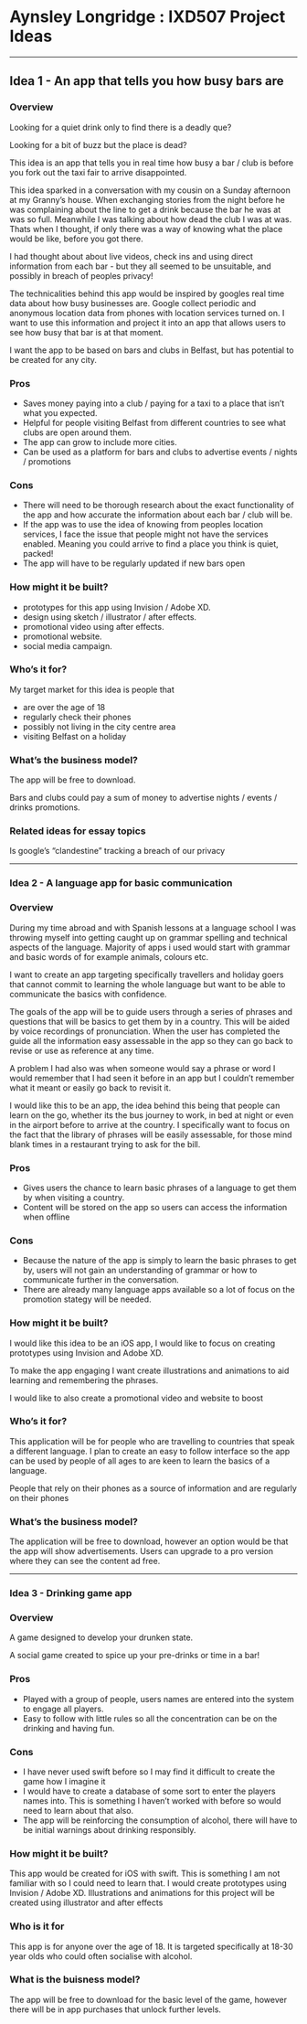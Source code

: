 # Aynsley Longridge : IXD507 Project Ideas

----------------------------------------------------------------------------

## Idea 1 - An app that tells you how busy bars are

### Overview

Looking for a quiet drink only to find there is a deadly que? 

Looking for a bit of buzz but the place is dead?  

This idea is an app that tells you in real time how busy a bar / club is before you fork out the taxi fair to arrive disappointed. 

This idea sparked in a conversation with my cousin on a Sunday afternoon at my Granny’s house. When exchanging stories from the night before he was complaining about the line to get a drink because the bar he was at was so full. Meanwhile I was talking about how dead the club I was at was. Thats when I thought, if only there was a way of knowing what the place would be like, before you got there. 

I had thought about about live videos, check ins and using direct information from each bar - but they all seemed to be unsuitable, and possibly in breach of peoples privacy!

The technicalities behind this app would be inspired by googles real time data about how busy businesses are. Google collect periodic and anonymous location data from phones with location services turned on. I want to use this information and project it into an app that allows users to see how busy that bar is at that moment.  

I want the app to be based on bars and clubs in Belfast, but has potential to be created for any city.

### Pros

+ Saves money paying into a club / paying for a taxi to a place that isn’t what you expected.
+ Helpful for people visiting Belfast from different countries to see what clubs are open around them. 
+ The app can grow to include more cities.
+ Can be used as a platform for bars and clubs to advertise events / nights / promotions

### Cons

+ There will need to be thorough research about the exact functionality of the app and how accurate the information about each bar / club will be.
+ If the app was to use the idea of knowing from peoples location services, I face the issue that people might not have the services enabled. Meaning you could arrive to find a place you think is quiet, packed!
+ The app will have to be regularly updated if new bars open 


### How might it be built?

+ prototypes for this app using Invision / Adobe XD. 
+ design using sketch / illustrator / after effects. 
+ promotional video using after effects.
+ promotional website.
+ social media campaign.

### Who’s it for?

My target market for this idea is people that 

+ are over the age of 18  
+ regularly check their phones 
+ possibly not living in the city centre area
+ visiting Belfast on a holiday 

### What’s the business model?

The app will be free to download.

Bars and clubs could pay a sum of money to advertise nights / events / drinks promotions.

### Related ideas for essay topics

Is google’s “clandestine” tracking a breach of our privacy



----------------------------------------------------------------------------

### Idea 2 - A language app for basic communication

### Overview

During my time abroad and with Spanish lessons at a language school I was throwing myself into getting caught up on grammar spelling and technical aspects of the language. 
Majority of apps i used would start with grammar and basic words of for example animals, colours etc. 
 
I want to create an app targeting specifically travellers and holiday goers that cannot commit to learning the whole language but want to be able to communicate the basics with confidence. 

The goals of the app will be to guide users through a series of phrases and questions that will be basics to get them by in a country. This will be aided by voice recordings of pronunciation. When the user has completed the guide all the information easy assessable in the app so they can go back to revise or use as reference at any time. 

A problem I had also was when someone would say a phrase or word I would remember that I had seen it before in an app but I couldn’t remember what it meant or easily go back to revisit it. 

I would like this to be an app, the idea behind this being that people can learn on the go, whether its the bus journey to work, in bed at night or even in the airport before to arrive at the country. I specifically want to focus on the fact that the library of phrases will be easily assessable, for those mind blank times in a restaurant trying to ask for the bill.

### Pros

+ Gives users the chance to learn basic phrases of a language to get them by when visiting a country.
+ Content will be stored on the app so users can access the information when offline

### Cons 

+ Because the nature of the app is simply to learn the basic phrases to get by, users will not gain an understanding of grammar or how to communicate further in the conversation.
+ There are already many language apps available so a lot of focus on the promotion stategy will be needed.

### How might it be built?
 
I would like this idea to be an iOS app, I would like to focus on creating prototypes using Invision and Adobe XD. 

To make the app engaging I want create illustrations and animations to aid learning and remembering the phrases.

I would like to also create a promotional video and website to boost 


### Who’s it for?

This application will be for people who are travelling to countries that speak a different language. I plan to create an easy to follow interface so the app can be used by people of all ages to are keen to learn the basics of a language. 

People that rely on their phones as a source of information and are regularly on their phones 

### What’s the business model?

The application will be free to download, however an option would be that the app will show advertisements. Users can upgrade to a pro version where they can see the content ad free.






----------------------------------------------------------------------------

### Idea 3 - Drinking game app

### Overview

A game designed to develop your drunken state. 

A social game created to spice up your pre-drinks or time in a bar! 

### Pros

+ Played with a group of people, users names are entered into the system to engage all players.
+ Easy to follow with little rules so all the concentration can be on the drinking and having fun.

### Cons 

+ I have never used swift before so I may find it difficult to create the game how I imagine it
+ I would have to create a database of some sort to enter the players names into. This is something I haven’t worked with before so would need to learn about that also.
+ The app will be reinforcing the consumption of alcohol, there will have to be initial warnings about drinking responsibly.

### How might it be built?

This app would be created for iOS with swift. This is something I am not familiar with so I could need to learn that. I would create prototypes using Invision / Adobe XD. Illustrations and animations for this project will be created using illustrator and after effects 

### Who is it for 

This app is for anyone over the age of 18. It is targeted specifically at 18-30 year olds who could often socialise with alcohol.

### What is the buisness model?

The app will be free to download for the basic level of the game, however there will be in app purchases that unlock further levels.
